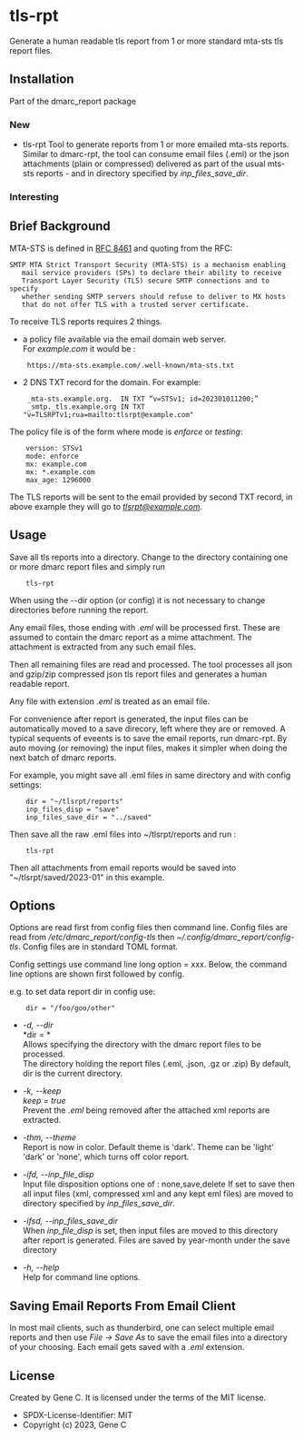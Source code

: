 # tls-rpt

Generate a human readable tls report from 1 or more standard mta-sts tls report files.

## Installation

Part of the dmarc\_report package

### New

 - tls-rpt
   Tool to generate reports from 1 or more emailed mta-sts reports. Similar to 
   dmarc-rpt, the tool can consume email files (.eml) or the json attachments (plain or compressed)
   delivered as part of the usual mts-sts reports - and in directory specified by *inp_files_save_dir*.  

### Interesting

## Brief Background

MTA-STS is defined in [RFC 8461](https://www.rfc-editor.org/rfc/rfc8461) and quoting 
from the RFC:

```
SMTP MTA Strict Transport Security (MTA-STS) is a mechanism enabling
   mail service providers (SPs) to declare their ability to receive
   Transport Layer Security (TLS) secure SMTP connections and to specify
   whether sending SMTP servers should refuse to deliver to MX hosts
   that do not offer TLS with a trusted server certificate.
```

To receive TLS reports requires 2 things.

 - a policy file available via the email domain web server.  
   For *example.com* it would be :

        https://mta-sts.example.com/.well-known/mta-sts.txt
    
 - 2 DNS TXT record for the domain.
   For example:  
    
        _mta-sts.example.org.  IN TXT “v=STSv1; id=202301011200;”  
        _smtp._tls.example.org IN TXT "v=TLSRPTv1;rua=mailto:tlsrpt@example.com"


The policy file is of the form where mode is *enforce* or *testing*:

        version: STSv1
        mode: enforce
        mx: example.com
        mx: *.example.com
        max_age: 1296000

The TLS reports will be sent to the email provided by second TXT record, in above example
they will go to *tlsrpt@example.com*.


## Usage

Save all tls reports into a directory. 
Change to the directory containing one or more dmarc report files and simply run

        tls-rpt

When using the --dir option (or config) it is not necessary to change directories before
running the report.

Any email files, those ending with *.eml* will be processed first. These are assumed to
contain the dmarc report as a mime attachment. The attachment is extracted from any such email 
files. 

Then all remaining files are read and processed. The tool processes all json 
and gzip/zip compressed json tls report files and generates a human readable report.

Any file with extension *.eml* is treated as an email file.

For convenience after report is generated, the input files can be automatically moved to a save 
direcory, left where they are or removed. A typical sequents of eveents is to save
the email reports, run dmarc-rpt.  By auto moving (or removing) the input files, makes it simpler
when doing the next batch of dmarc reports.

For example, you might save all .eml files in same directory and with config settings:

        dir = "~/tlsrpt/reports"
        inp_files_disp = "save"
        inp_files_save_dir = "../saved"

Then save all the raw .eml files into ~/tlsrpt/reports and run :

        tls-rpt

Then all attachments from email reports would be saved into "~/tlsrpt/saved/2023-01"
in this example. 

## Options

Options are read first from config files then command line. Config files are read
from */etc/dmarc_report/config-tls* then *~/.config/dmarc_report/config-tls*.  Config files
are in standard TOML format.

Config settings use command line long option = xxx.
Below, the command line options are shown first followed by config.

e.g. to set data report dir in config use:

        dir = "/foo/goo/other"

 - *-d, --dir*   
   *dir = *  
   Allows specifying the directory with the dmarc report files to be processed.  
   The directory holding the report files (.eml, .json, .gz or .zip)
   By default, dir is the current directory.

 - *-k, --keep*  
   *keep = true*  
   Prevent the *.eml* being removed after the attached xml reports are extracted.

 - *-thm, --theme*  
   Report is now in color.
   Default theme is 'dark'. Theme can be 'light' 'dark' or 'none', which turns off color report.

 - *-ifd, --inp_file_disp*  
   Input file disposition options one of : none,save,delete
   If set to save then all input files (xml, compressed xml and any kept eml files) are moved
   to directory specified by *inp_files_save_dir*.  

 - *-ifsd, --inp_files_save_dir*  
   When *inp_file_disp* is set, then input files are moved to this directory after report
   is generated.  Files are saved by year-month under the save directory

 - *-h, --help*  
   Help for command line options.

## Saving Email Reports From Email Client

In most mail clients, such as thunderbird,  one can select multiple email reports and 
then use *File -> Save As* to save the email files into a directory of your choosing.
Each email gets saved with a *.eml* extension.

## License

Created by Gene C. It is licensed under the terms of the MIT license.

 - SPDX-License-Identifier: MIT
 - Copyright (c) 2023, Gene C 


